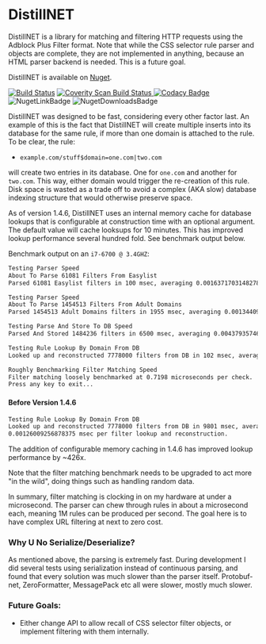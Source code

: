 # DistillNET
DistillNET is a library for matching and filtering HTTP requests using the Adblock Plus Filter format. Note that while the CSS selector rule parser and objects are complete, they are not implemented in anything, because an HTML parser backend is needed. This is a future goal.

DistillNET is available on [Nuget](https://www.nuget.org/packages/DistillNET/).

[![Build Status](https://travis-ci.org/TechnikEmpire/DistillNET.svg?branch=master)](https://travis-ci.org/TechnikEmpire/DistillNET)
<a href="https://scan.coverity.com/projects/technikempire-distillnet">
  <img alt="Coverity Scan Build Status"
       src="https://scan.coverity.com/projects/15516/badge.svg"/>
</a>
[![Codacy Badge](https://api.codacy.com/project/badge/Grade/96bdb91a10a94bb7b47cdb9f5a0b14d4)](https://www.codacy.com/app/TechnikEmpire/DistillNET?utm_source=github.com&amp;utm_medium=referral&amp;utm_content=TechnikEmpire/DistillNET&amp;utm_campaign=Badge_Grade)
![NugetLinkBadge](https://img.shields.io/nuget/v/DistillNET.svg)
![NugetDownloadsBadge](https://img.shields.io/nuget/dt/DistillNET.svg)  



DistillNET was designed to be fast, considering every other factor last. An example of this is the fact that DistillNET will create multiple inserts into its database for the same rule, if more than one domain is attached to the rule. To be clear, the rule:

 - `example.com/stuff$domain=one.com|two.com` 

will create two entries in its database. One for `one.com` and another for `two.com`. This way, either domain would trigger the re-creation of this rule. Disk space is wasted as a trade off to avoid a complex (AKA slow) database indexing structure that would otherwise preserve space.

As of version 1.4.6, DistillNET uses an internal memory cache for database lookups that is configurable at construction time with an optional argument. The default value will cache looksups for 10 minutes. This has improved lookup performance several hundred fold. See benchmark output below.

Benchmark output on an `i7-6700 @ 3.4GHZ`:  

```bash
Testing Parser Speed
About To Parse 61081 Filters From Easylist
Parsed 61081 Easylist filters in 100 msec, averaging 0.00163717031482785 msec per filter.

Testing Parser Speed
About To Parse 1454513 Filters From Adult Domains
Parsed 1454513 Adult Domains filters in 1955 msec, averaging 0.00134409249006368 msec per filter.

Testing Parse And Store To DB Speed
Parsed And Stored 1484236 filters in 6500 msec, averaging 0.00437935746067337 msec per filter.

Testing Rule Lookup By Domain From DB
Looked up and reconstructed 7778000 filters from DB in 102 msec, averaging 0.102 msec per lookup and 1.31122252217509E-05 msec per filter lookup and reconstruction.

Roughly Benchmarking Filter Matching Speed
Filter matching loosely benchmarked at 0.7198 microseconds per check.
Press any key to exit...
```
#### Before Version 1.4.6
```bash
Testing Rule Lookup By Domain From DB
Looked up and reconstructed 7778000 filters from DB in 9801 msec, averaging 9.801 msec per lookup and 
0.00126009256878375 msec per filter lookup and reconstruction.
```

The addition of configurable memory caching in 1.4.6 has improved lookup performance by ~426x.

Note that the filter matching benchmark needs to be upgraded to act more "in the wild", doing things such as handling random data. 

In summary, filter matching is clocking in on my hardware at under a microsecond. The parser can chew through rules in about a microsecond each, meaning 1M rules can be produced per second. The goal here is to have complex URL filtering at next to zero cost.

### Why U No Serialize/Deserialize?
As mentioned above, the parsing is extremely fast. During development I did several tests using serialization instead of continuous parsing, and found that every solution was much slower than the parser itself. Protobuf-net, ZeroFormatter, MessagePack etc all were slower, mostly much slower.

### Future Goals:
 - Either change API to allow recall of CSS selector filter objects, or implement filtering with them internally.
